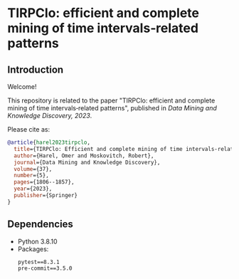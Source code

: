 # TIRPClo: efficient and complete mining of time intervals‑related patterns

## Introduction
Welcome!

This repository is related to the paper "TIRPClo: efficient and complete mining of time intervals‑related patterns", published in *Data Mining and Knowledge Discovery, 2023*.

Please cite as:

```bibtex
@article{harel2023tirpclo,
  title={TIRPClo: Efficient and complete mining of time intervals-related patterns},
  author={Harel, Omer and Moskovitch, Robert},
  journal={Data Mining and Knowledge Discovery},
  volume={37},
  number={5},
  pages={1806--1857},
  year={2023},
  publisher={Springer}
}
```

## Dependencies

- Python 3.8.10
- Packages:
    ```
    pytest==8.3.1
    pre-commit==3.5.0
    ```
